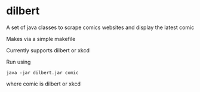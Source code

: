 # dilbert
A set of java classes to scrape comics websites and display the latest comic

Makes via a simple makefile

Currently supports dilbert or xkcd

Run using 

	java -jar dilbert.jar comic

where comic is dilbert or xkcd
